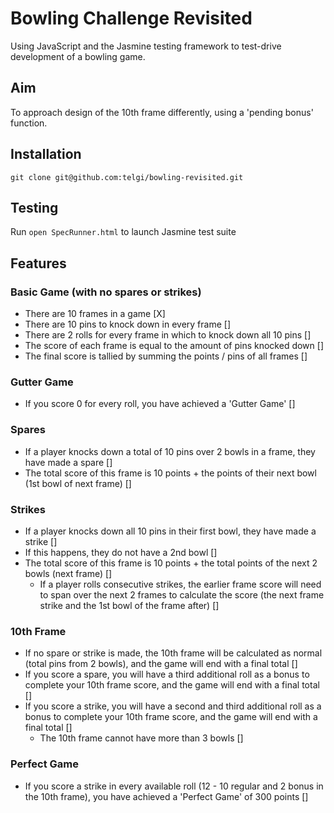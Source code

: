 # Bowling Challenge Revisited

Using JavaScript and the Jasmine testing framework to test-drive development of
a bowling game.

## Aim

To approach design of the 10th frame differently, using a 'pending bonus' function.

## Installation

`git clone git@github.com:telgi/bowling-revisited.git`

## Testing

Run `open SpecRunner.html` to launch Jasmine test suite

## Features

### Basic Game (with no spares or strikes)

* There are 10 frames in a game [X]
* There are 10 pins to knock down in every frame []
* There are 2 rolls for every frame in which to knock down all 10 pins []
* The score of each frame is equal to the amount of pins knocked down []
* The final score is tallied by summing the points / pins of all frames []

### Gutter Game

* If you score 0 for every roll, you have achieved a 'Gutter Game' []

###

### Spares

* If a player knocks down a total of 10 pins over 2 bowls in a frame, they have made a spare []
* The total score of this frame is 10 points + the points of their next bowl (1st bowl of next frame) []

### Strikes

* If a player knocks down all 10 pins in their first bowl, they have made a strike []
* If this happens, they do not have a 2nd bowl []
* The total score of this frame is 10 points + the total points of the next 2 bowls (next frame) []
  * If a player rolls consecutive strikes, the earlier frame score will need to span over the next 2 frames to calculate the score (the next frame strike and the 1st bowl of the frame after) []

### 10th Frame

* If no spare or strike is made, the 10th frame will be calculated as normal (total pins from 2 bowls), and the game will end with a final total []
* If you score a spare, you will have a third additional roll as a bonus to complete your 10th frame score, and the game will end with a final total []
* If you score a strike, you will have a second and third additional roll as a bonus to complete your 10th frame score, and the game will end with a final total []
  * The 10th frame cannot have more than 3 bowls []

### Perfect Game

* If you score a strike in every available roll (12 - 10 regular and 2 bonus in the 10th frame), you have achieved a 'Perfect Game' of 300 points []
